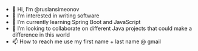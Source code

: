 - 👋 Hi, I’m @ruslansimeonov
- 👀 I’m interested in writing software 
- 🌱 I’m currently learning Spring Boot and JavaScript
- 💞️ I’m looking to collaborate on different Java projects that could make a difference in this world
- 📫 How to reach me use my first name + last name @ gmail

<!---
ruslansimeonov/ruslansimeonov is a ✨ special ✨ repository because its `README.md` (this file) appears on your GitHub profile.
You can click the Preview link to take a look at your changes.
--->
